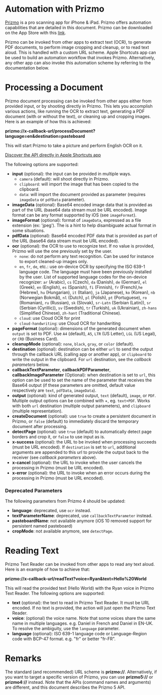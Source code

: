 # Automation with Prizmo

[Prizmo](https://www.creaceed.com/iprizmo) is a pro scanning app for iPhone & iPad. Prizmo offers automation capabilities that are detailed in this document. Prizmo can be downloaded on the App Store with this [link](https://apps.apple.com/app/id1460243446).

Prizmo can be invoked from other apps to extract text (OCR), to generate PDF documents, to perform image cropping and cleanup, or to read text aloud. This is handled with a custom URL scheme. Apple Shortcuts app can be used to build an automation workflow that invokes Prizmo. Alternatively, any other app can also invoke this automation scheme by referring to the documentation below.

# Processing a Document

Prizmo document processing can be invoked from other apps either from provided input, or by shooting directly in Prizmo. This lets you accomplish various actions, like running the OCR to extract text, generating a PDF document (with or without the text), or cleaning up and cropping images. Here is an example of how this is achieved:

**prizmo://x-callback-url/processDocument?language=en&destination=pasteboard**

This will start Prizmo to take a picture and perform English OCR on it.

[Discover the API directly in Apple Shortcuts app](https://www.icloud.com/shortcuts/5b1a4bdae74a4d6dab27f0ba1580463a)

The following options are supported:

- **input** (optional): the input can be provided in multiple ways.
	- `camera` (default): will shoot directly in Prizmo.
	- `clipboard`: will import the image that has been copied to the clipboard.
	- `data`: will import the document provided as parameter (requires `imageData` or `pdfData` parameter).
- **imageData** (optional): Base64 encoded image data that is provided as part of the URL (base64 data stream must be URL encoded). Image format can be any format supported by iOS (see `imageFormat`).
- **imageFormat** (optional): format of `imageData`, expressed as a file extension (ex: 'jpeg'). The is a hint to help disambiguate actual format in some situations.
- **pdfData** (optional): Base64 encoded PDF data that is provided as part of the URL (base64 data stream must be URL encoded).
- **ocr** (optional): the OCR to use to recognize text. If no value is provided, Prizmo will use the one previously set by the user.
	- `none`: do not perform any text recognition. Can be used for instance to export cleaned-up images only.
	- `en`, `fr`, `de`, etc.: use on-device OCR by specifying the ISO 639-1 language code. The language must have been previously installed by the user. List of supported language codes for the on-device recognizer: `ar` (Arabic), `cs` (Czech), `da` (Danish), `de` (German), `el` (Greek), `en` (English), `es` (Spanish), `fi` (Finnish), `fr` (French),`he` (Hebrew), `hu` (Hungarian), `it` (Italian), `ja` (Japanese), `ko` (Korean), `nb` (Norwegian Bokmål), `nl` (Dutch), `pl` (Polish), `pt` (Portuguese), `ro` (Romanian), `ru` (Russian), `sk` (Slovak), `sr-Latn` (Serbian (Latin)), `sr` (Serbian (Cyrillic)), `sv` (Swedish), `tr` (Turkish), `uk` (Ukrainian), `zh-hans` (Simplified Chinese), `zh-hant` (Traditional Chinese).
	- `cloud`: use Cloud OCR for print
	- `cloud-handwriting`:  use Cloud OCR for handwriting
- **pageFormat** (optional): dimensions of the generated document when `output` is set to PDF. Use `A4` (default), `A5`, `LTR` (US Letter), `LGL` (US Legal), or `CRD` (Business Card).
- **cleanupMode** (optional): `none`, `black`, `gray`, or `color` (default).
- **destination** (optional): destination can be either `url` to send the output through the callback URL (calling app or another app), or `clipboard` to write the output in the clipboard. For `url` destination, see the *callback parameters* below.
- **callbackTextParameter**, **callbackPDFParameter**, **callbackImageParameter** (Optional): when destination is set to `url`, this option can be used to set the name of the parameter that receives the Base64 output (if these parameters are omitted, default value respectively are `text`, `pdfData`, `imageData`).
- **output** (optional): kind of generated output, `text` (default), `image`, or `PDF`. Multiple output options can be combined with +, eg. `text+PDF`. Works with both `url` destination (multiple output parameters), and `clipboard` (multiple representation).
- **createDocument** (optional): use `true` to create a persistent document in Prizmo, or `false` (default) to immediately discard the temporary document after processing.
- **detectPage** (optional): use `true` (default) to automatically detect page borders and crop it, or `false` to use input as is.
- **x-success** (optional): the URL to be invoked when processing succeeds (must be URL encoded). If `destination` is set to `url`, additional arguments are appended to this url to provide the output back to the receiver (see *callback parameters* above).
- **x-cancel** (optional): the URL to invoke when the user cancels the processing in Prizmo (must be URL encoded).
- **x-error** (optional): the URL to invoke when an error occurs during the processing in Prizmo (must be URL encoded).

### Deprecated Parameters
The following parameters from Prizmo 4 should be updated:
- **language**: deprecated, use `ocr` instead.
- **textParameterName**: deprecated, use `callbackTextParameter` instead.
- **pasteboardName**: not available anymore (iOS 10 removed support for persistent named pasteboard)
- **cropMode**: not available anymore, see `detectPage`.

# Reading Text

Prizmo Text Reader can be invoked from other apps to read any text aloud. Here is an example of how to achieve that:

**prizmo://x-callback-url/readText?voice=Ryan&text=Hello%20World**

This will read the provided text (Hello World) with the Ryan voice in Prizmo Text Reader. The following options are supported:

- **text** (optional): the text to read in Prizmo Text Reader. It must be URL encoded. If no text is provided, the action will just open the Prizmo Text Reader.
- **voice**: (optional) the voice name. Note that some voices share the same name in multiple languages. e.g. Daniel in French and Daniel in EN-UK. To resolve the ambiguity, use the `language` parameter.
- **language** (optional): ISO 639-1 language code or Language-Region code with BCP-47 format. e.g. "fr" or better "fr-FR".

# Remarks

The standard (and recommended) URL scheme is **prizmo://**. Alternatively, if you want to target a specific version of Prizmo, you can use **prizmo5://** or **prizmo4://** instead. Note that the APIs (command names and arguments) are different, and this document describes the Prizmo 5 API.

